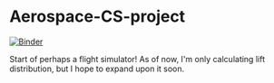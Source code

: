 # Aerospace-CS-project
[![Binder](https://mybinder.org/badge_logo.svg)](https://mybinder.org/v2/gh/juandurante2005/Aerospace-CS-project/main)

Start of perhaps a flight simulator! As of now, I'm only calculating lift distribution, but I hope to expand upon it soon.
